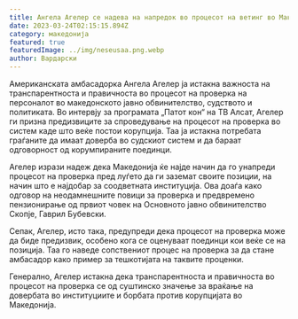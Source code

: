 ```yaml
---
title: Ангела Агелер се надева на напредок во процесот на ветинг во Македонија
date: 2023-03-24T02:15:15.894Z
category: македонија
featured: true
featuredImage: ../img/neseusaa.png.webp
author: Вардарски
---
```


Американската амбасадорка Ангела Агелер ја истакна важноста на транспарентноста и правичноста во процесот на проверка на персоналот во македонското јавно обвинителство, судството и политиката. Во интервју за програмата „Патот кон“ на ТВ Алсат, Агелер ги призна предизвиците за спроведување на процесот на проверка во систем каде што веќе постои корупција. Таа ја истакна потребата граѓаните да имаат доверба во судскиот систем и да бараат одговорност од корумпираните поединци.

Агелер изрази надеж дека Македонија ќе најде начин да го унапреди процесот на проверка пред луѓето да ги заземат своите позиции, на начин што е најдобар за соодветната институција. Ова доаѓа како одговор на неодамнешните повици за проверка и предвремено пензионирање од првиот човек на Основното јавно обвинителство Скопје, Гаврил Бубевски.

Сепак, Агелер, исто така, предупреди дека процесот на проверка може да биде предизвик, особено кога се оценуваат поединци кои веќе се на позиција. Таа го наведе сопствениот процес на проверка за да стане амбасадор како пример за тешкотијата на таквите проценки.

Генерално, Агелер истакна дека транспарентноста и правичноста во процесот на проверка се од суштинско значење за враќање на довербата во институциите и борбата против корупцијата во Македонија.
